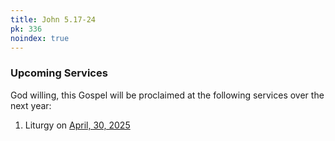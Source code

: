 ```yaml
---
title: John 5.17-24
pk: 336
noindex: true
---
```


### Upcoming Services

God willing, this Gospel will be proclaimed at the following services over the next year:


1. Liturgy on [April, 30, 2025](https://orthocal.info/readings/gregorian/2025/04/30/)
